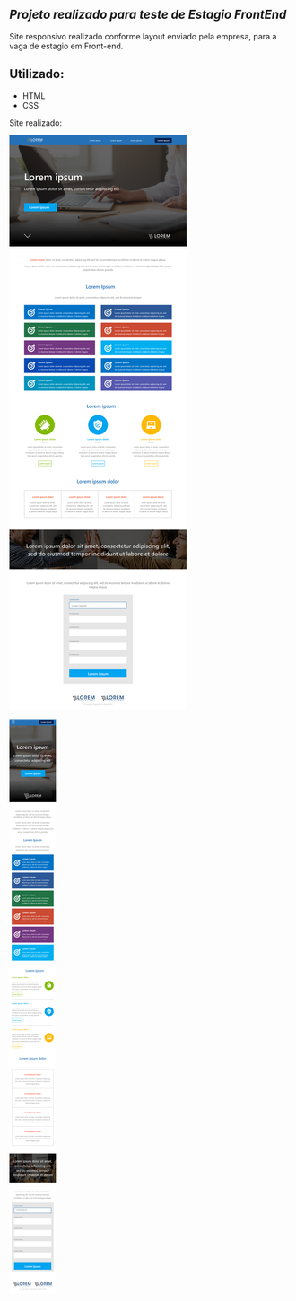 
## *Projeto realizado para teste de Estagio FrontEnd*
 
Site responsivo realizado conforme layout enviado pela empresa, para a vaga de estagio em Front-end.

## Utilizado:
* HTML
* CSS


Site realizado: 


![VERSÃO DESKTOP](assets_img/desktop.png) 

![VERSÃO MOBILE](assets_img/mobile.png)
